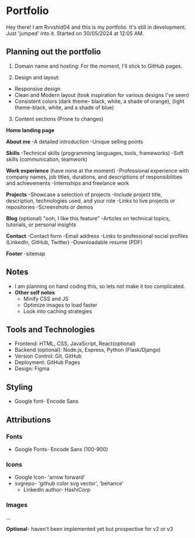 ﻿# Portfolio
Hey there! I am Rvvshid04 and this is my portfolio. It's still in development. Just 'jumped' into it. 
Started on 30/05/2024 at 12:05 AM. 

## Planning out the portfolio

1. Domain name and hosting: For the moment, I'll stick to GitHub pages. 

2. Design and layout: 
- Responsive design 
- Clean and Modern layout (took inspiration for various designs I've seen)
- Consistent colors (dark theme- black, white, a shade of orange), (light theme-black, white, and a shade of blue)

3. Content sections (Prone to changes)

**Home landing page**

**About me**
-A detailed introduction
-Unique selling points

**Skills**
-Technical skills (programming languages, tools, frameworks)
-Soft skills (communication, teamwork)

**Work experience** (have none at the moment)
-Professional experience with company names, job titles, durations, and descriptions of responsibilities and achievements
-Internships and freelance work

**Projects**
-Showcase a selection of projects
-Include project title, description, technologies used, and your role
-Links to live projects or repositories
-Screenshots or demos

**Blog** (optional) "ooh, I like this feature"
-Articles on technical topics, tutorials, or personal insights

**Contact**
-Contact form
-Email address
-Links to professional social profiles (LinkedIn, GitHub, Twitter)
-Downloadable resume (PDF)

**Footer**
-sitemap

## Notes
- I am planning on hand coding this, so lets not make it too complicated. 
- **Other self notes**
    - Minify CSS and JS
    - Optimize images to load faster
    - Look into caching strategies

## Tools and Technologies
- Frontend: HTML, CSS, JavaScript, React(optional)
- Backend (optional): Node.js, Express, Python (Flask/Django)
- Version Control: Git, GitHub
- Deployment: GitHub Pages
- Design: Figma


## Styling
- Google font- Encode Sans


## Attributions
### Fonts
- Google Fonts- Encode Sans (100-900)

### Icons
- Google Icon- 'arrow forward'
- svgrepo- 'github color svg vector', 'behance'
    - LinkedIn author- HashiCorp

### Images
...


**Optional**- haven't been implemented yet but prospective for v2 or v3